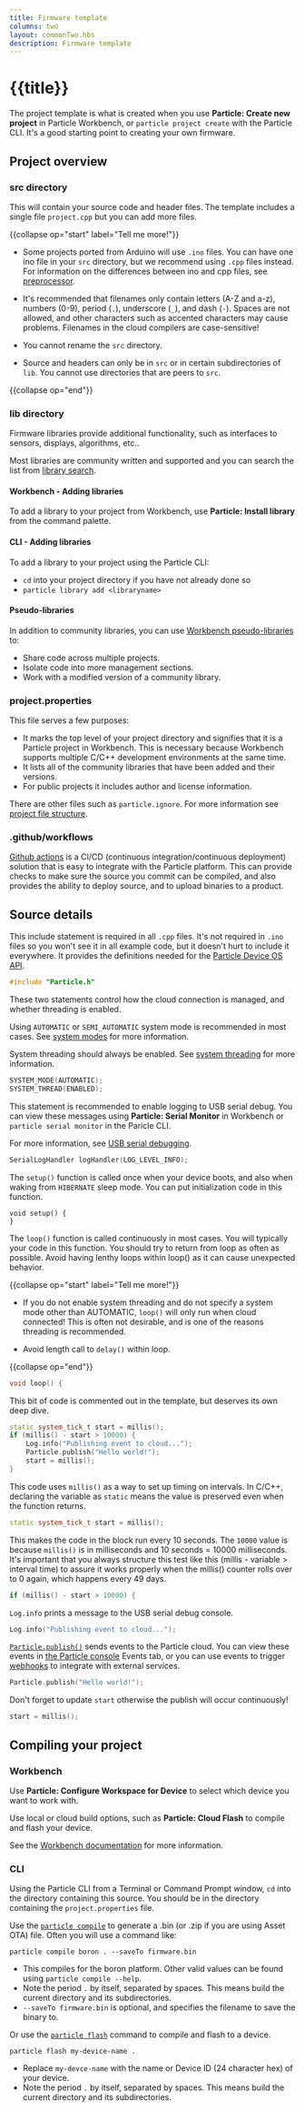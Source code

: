 ```yaml
---
title: Firmware template
columns: two
layout: commonTwo.hbs
description: Firmware template
---
```


# {{title}}

The project template is what is created when you use **Particle: Create new project** in Particle Workbench, or `particle project create` with the Particle CLI. It's a good starting point to creating your own firmware.

## Project overview

### src directory

This will contain your source code and header files. The template includes a single file `project.cpp` but you can add more files.

{{collapse op="start" label="Tell me more!"}}

- Some projects ported from Arduino will use `.ino` files. You can have one ino file in your `src` directory, but we recommend using `.cpp` files instead. For information on the differences between ino and cpp files, see [preprocessor](/reference/device-os/api/preprocessor/preprocessor/).

- It's recommended that filenames only contain letters (A-Z and a-z), numbers (0-9), period (`.`), underscore (`_`), and dash (`-`). Spaces are not allowed, and other characters such as accented characters may cause problems. Filenames in the cloud compilers are case-sensitive!

- You cannot rename the `src` directory. 

- Source and headers can only be in `src` or in certain subdirectories of `lib`. You cannot use directories that are peers to `src`.

{{collapse op="end"}}


### lib directory

Firmware libraries provide additional functionality, such as interfaces to sensors, displays, algorithms, etc..

Most libraries are community written and supported and you can search the list from [library search](/reference/device-os/libraries/search/).

#### Workbench - Adding libraries

To add a library to your project from Workbench, use **Particle: Install library** from the command palette.

#### CLI - Adding libraries

To add a library to your project using the Particle CLI:

- `cd` into your project directory if you have not already done so
- `particle library add <libraryname>`

#### Pseudo-libraries

In addition to community libraries, you can use [Workbench pseudo-libraries](/getting-started/device-os/firmware-libraries/#workbench-pseudo-libraries) to:

- Share code across multiple projects.
- Isolate code into more management sections.
- Work with a modified version of a community library.

### project.properties

This file serves a few purposes:

- It marks the top level of your project directory and signifies that it is a Particle project in Workbench. This is necessary because Workbench supports multiple C/C++ development environments at the same time.
- It lists all of the community libraries that have been added and their versions.
- For public projects it includes author and license information.

There are other files such as `particle.ignore`. For more information see [project file structure](/getting-started/device-os/firmware-libraries/#project-file-structure).

### .github/workflows

[Github actions](/firmware/best-practices/github-actions/) is a CI/CD (continuous integration/continuous deployment) solution that is easy to integrate with the Particle platform. This can provide checks to make sure the source you commit can be compiled, and also provides the ability to deploy source, and to upload binaries to a product.

## Source details

This include statement is required in all `.cpp` files. It's not required in `.ino` files so you won't see it in all example code, but it doesn't hurt to include it everywhere. It provides the definitions needed for the [Particle Device OS API](/reference/device-os/api/introduction/getting-started/).

```cpp
#include "Particle.h"
```

These two statements control how the cloud connection is managed, and whether threading is enabled. 

Using `AUTOMATIC` or `SEMI_AUTOMATIC` system mode is recommended in most cases. See [system modes](/reference/device-os/api/system-modes/system-modes/) for more information.

System threading should always be enabled. See [system threading](/reference/device-os/api/system-thread/system-thread/) for more information.

```cpp
SYSTEM_MODE(AUTOMATIC);
SYSTEM_THREAD(ENABLED);
```

This statement is recommended to enable logging to USB serial debug. You can view these messages using **Particle: Serial Monitor** in Workbench or `particle serial monitor` in the Paricle CLI.

For more information, see [USB serial debugging](/firmware/best-practices/usb-serial/).

```cpp
SerialLogHandler logHandler(LOG_LEVEL_INFO);
```

The `setup()` function is called once when your device boots, and also when waking from `HIBERNATE` sleep mode. You can put initialization code in this function.

```
void setup() {
}
```

The `loop()` function is called continuously in most cases. You will typically your code in this function. You should try to return from loop as often as possible. Avoid having lenthy loops within loop() as it can cause unexpected behavior.

{{collapse op="start" label="Tell me more!"}}

- If you do not enable system threading and do not specify a system mode other than AUTOMATIC, `loop()` will only run when cloud connected! This is often not desirable, and is one of the reasons threading is recommended.

- Avoid length call to `delay()` within loop.

{{collapse op="end"}}

```cpp
void loop() {
```

This bit of code is commented out in the template, but deserves its own deep dive.

```cpp
static system_tick_t start = millis();
if (millis() - start > 10000) {
    Log.info("Publishing event to cloud...");
    Particle.publish("Hello world!");
    start = millis();
}
```

This code uses `millis()` as a way to set up timing on intervals. In C/C++, declaring the variable as `static` means the value is preserved even when the function returns.

```cpp
static system_tick_t start = millis();
```

This makes the code in the block run every 10 seconds. The `10000` value is because `millis()` is in milliseconds and 10 seconds = 10000 milliseconds. It's important that you always structure this test like this (millis - variable > interval time) to assure it works properly when the millis() counter rolls over to 0 again, which happens every 49 days.

```cpp
if (millis() - start > 10000) {
```

`Log.info` prints a message to the USB serial debug console.

```cpp
Log.info("Publishing event to cloud...");
```

[`Particle.publish()`](/reference/device-os/api/cloud-functions/particle-publish/) sends events to the Particle cloud. You can view these events in [the Particle console](/getting-started/console/console/#event-logs) Events tab, or you can use events to trigger [webhooks](/integrations/webhooks/) to integrate with external services.

```cpp
Particle.publish("Hello world!");
```

Don't forget to update `start` otherwise the publish will occur continuously!

```cpp
start = millis();
```


## Compiling your project

### Workbench

Use **Particle: Configure Workspace for Device** to select which device you want to work with.

Use local or cloud build options, such as **Particle: Cloud Flash** to compile and flash your device.

See the [Workbench documentation](/getting-started/developer-tools/workbench/#cloud-build-and-flash) for more information.

### CLI

Using the Particle CLI from a Terminal or Command Prompt window, `cd` into the directory containing this source. You should be in the directory containing the `project.properties` file.

Use the [`particle compile`](/reference/developer-tools/cli/#particle-compile) to generate a .bin (or .zip if you are using Asset OTA) file. Often you will use a command like:

```
particle compile boron . --saveTo firmware.bin
```

- This compiles for the boron platform. Other valid values can be found using `particle compile --help`.
- Note the period `.` by itself, separated by spaces. This means build the current directory and its subdirectories.
- `--saveTo firmware.bin` is optional, and specifies the filename to save the binary to.


Or use the [`particle flash`](/reference/developer-tools/cli/#particle-flash) command to compile and flash to a device.

```
particle flash my-device-name .
```

- Replace `my-devce-name` with the name or Device ID (24 character hex) of your device.
- Note the period `.` by itself, separated by spaces. This means build the current directory and its subdirectories.

